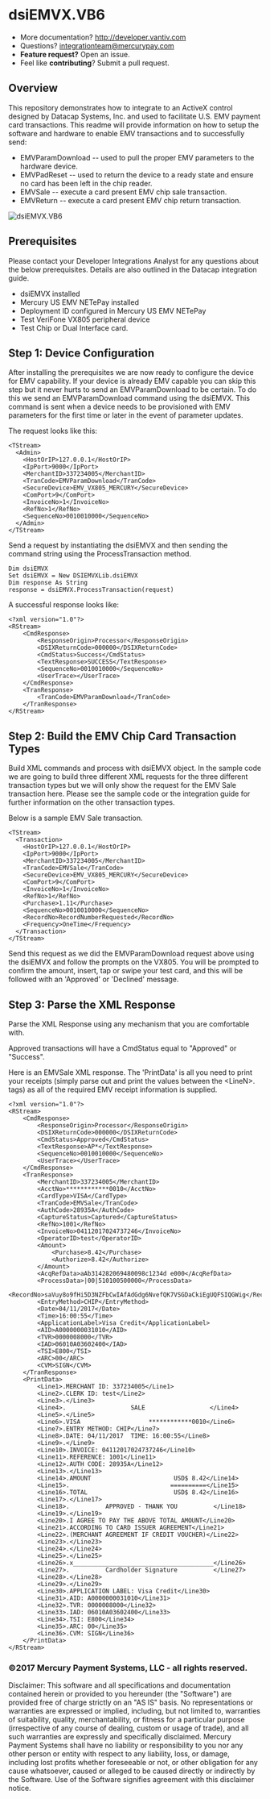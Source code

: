 # dsiEMVX.VB6

* More documentation?  http://developer.vantiv.com
* Questions?  integrationteam@mercurypay.com
* **Feature request?** Open an issue.
* Feel like **contributing**?  Submit a pull request.

## Overview

This repository demonstrates how to integrate to an ActiveX control designed by Datacap Systems, Inc. and used to facilitate U.S. EMV payment card transactions.    This readme will provide information on how to setup the software and hardware to enable EMV transactions and to successfully send:

* EMVParamDownload -- used to pull the proper EMV parameters to the hardware device.
* EMVPadReset -- used to return the device to a ready state and ensure no card has been left in the chip reader.
* EMVSale -- execute a card present EMV chip sale transaction.
* EMVReturn -- execute a card present EMV chip return transaction. 

![dsiEMVX.VB6](https://github.com/mercurypay/dsiEMVX.VB6/blob/master/screenshot.PNG)

## Prerequisites

Please contact your Developer Integrations Analyst for any questions about the below prerequisites.  Details are also outlined in the Datacap integration guide.

* dsiEMVX installed
* Mercury US EMV NETePay installed
* Deployment ID configured in Mercury US EMV NETePay
* Test VeriFone VX805 peripheral device
* Test Chip or Dual Interface card.


## Step 1: Device Configuration

After installing the prerequisites we are now ready to configure the device for EMV capability.  If your device is already EMV capable you can skip this step but it never hurts to send an EMVParamDownload to be certain.  To do this we send an EMVParamDownload command using the dsiEMVX.  This command is sent when a device needs to be provisioned with EMV parameters for the first time or later in the event of parameter updates.

The request looks like this:

```
<TStream>
  <Admin>
    <HostOrIP>127.0.0.1</HostOrIP>
    <IpPort>9000</IpPort>
    <MerchantID>337234005</MerchantID>
    <TranCode>EMVParamDownload</TranCode>
    <SecureDevice>EMV_VX805_MERCURY</SecureDevice>
    <ComPort>9</ComPort>
    <InvoiceNo>1</InvoiceNo>
    <RefNo>1</RefNo>
    <SequenceNo>0010010000</SequenceNo>
  </Admin>
</TStream>
```

Send a request by instantiating the dsiEMVX and then sending the command string using the ProcessTransaction method.

```
Dim dsiEMVX
Set dsiEMVX = New DSIEMVXLib.dsiEMVX
Dim response As String
response = dsiEMVX.ProcessTransaction(request)
```

A successful response looks like:

```
<?xml version="1.0"?>
<RStream>
	<CmdResponse>
		<ResponseOrigin>Processor</ResponseOrigin>
		<DSIXReturnCode>000000</DSIXReturnCode>
		<CmdStatus>Success</CmdStatus>
		<TextResponse>SUCCESS</TextResponse>
		<SequenceNo>0010010000</SequenceNo>
		<UserTrace></UserTrace>
	</CmdResponse>
	<TranResponse>
		<TranCode>EMVParamDownload</TranCode>
	</TranResponse>
</RStream>
```

## Step 2: Build the EMV Chip Card Transaction Types

Build XML commands and process with dsiEMVX object.  In the sample code we are going to build three different XML requests for the three different transaction types but we will only show the request for the EMV Sale transaction here.  Please see the sample code or the integration guide for further information on the other transaction types.

Below is a sample EMV Sale transaction.

```
<TStream>
  <Transaction>
    <HostOrIP>127.0.0.1</HostOrIP>
    <IpPort>9000</IpPort>
    <MerchantID>337234005</MerchantID>
    <TranCode>EMVSale</TranCode>
    <SecureDevice>EMV_VX805_MERCURY</SecureDevice>
    <ComPort>9</ComPort>
    <InvoiceNo>1</InvoiceNo>
    <RefNo>1</RefNo>
    <Purchase>1.11</Purchase>
    <SequenceNo>0010010000</SequenceNo>
    <RecordNo>RecordNumberRequested</RecordNo>
    <Frequency>OneTime</Frequency>    
  </Transaction>
</TStream>
```

Send this request as we did the EMVParamDownload request above using the dsiEMVX and follow the prompts on the VX805.  You will be prompted to confirm the amount, insert, tap or swipe your test card, and this will be followed with an 'Approved' or 'Declined' message.

## Step 3: Parse the XML Response

Parse the XML Response using any mechanism that you are comfortable with.

Approved transactions will have a CmdStatus equal to "Approved" or "Success".

Here is an EMVSale XML response.  The 'PrintData' is all you need to print your receipts (simply parse out and print the values between the &lt;LineN&gt;. tags) as all of the required EMV receipt information is supplied.

```
<?xml version="1.0"?>
<RStream>
	<CmdResponse>
		<ResponseOrigin>Processor</ResponseOrigin>
		<DSIXReturnCode>000000</DSIXReturnCode>
		<CmdStatus>Approved</CmdStatus>
		<TextResponse>AP*</TextResponse>
		<SequenceNo>0010010000</SequenceNo>
		<UserTrace></UserTrace>
	</CmdResponse>
	<TranResponse>
		<MerchantID>337234005</MerchantID>
		<AcctNo>************0010</AcctNo>
		<CardType>VISA</CardType>
		<TranCode>EMVSale</TranCode>
		<AuthCode>28935A</AuthCode>
		<CaptureStatus>Captured</CaptureStatus>
		<RefNo>1001</RefNo>
		<InvoiceNo>04112017024737246</InvoiceNo>
		<OperatorID>test</OperatorID>
		<Amount>
			<Purchase>8.42</Purchase>
			<Authorize>8.42</Authorize>
		</Amount>
		<AcqRefData>aAb314282069480098c1234d e000</AcqRefData>
		<ProcessData>|00|510100500000</ProcessData>
		<RecordNo>saVuy8o9fHi5D3NZFbCwIAfAdGdg6NvefQK7VSGDaCkiEgUQFSIQGWig</RecordNo>
		<EntryMethod>CHIP</EntryMethod>
		<Date>04/11/2017</Date>
		<Time>16:00:55</Time>
		<ApplicationLabel>Visa Credit</ApplicationLabel>
		<AID>A0000000031010</AID>
		<TVR>0000008000</TVR>
		<IAD>06010A03602400</IAD>
		<TSI>E800</TSI>
		<ARC>00</ARC>
		<CVM>SIGN</CVM>
	</TranResponse>
	<PrintData>
		<Line1>.MERCHANT ID: 337234005</Line1>
		<Line2>.CLERK ID: test</Line2>
		<Line3>.</Line3>
		<Line4>.                  SALE                  </Line4>
		<Line5>.</Line5>
		<Line6>.VISA                   ************0010</Line6>
		<Line7>.ENTRY METHOD: CHIP</Line7>
		<Line8>.DATE: 04/11/2017  TIME: 16:00:55</Line8>
		<Line9>.</Line9>
		<Line10>.INVOICE: 04112017024737246</Line10>
		<Line11>.REFERENCE: 1001</Line11>
		<Line12>.AUTH CODE: 28935A</Line12>
		<Line13>.</Line13>
		<Line14>.AMOUNT                       USD$ 8.42</Line14>
		<Line15>.                            ==========</Line15>
		<Line16>.TOTAL                        USD$ 8.42</Line16>
		<Line17>.</Line17>
		<Line18>.          APPROVED - THANK YOU          </Line18>
		<Line19>.</Line19>
		<Line20>.I AGREE TO PAY THE ABOVE TOTAL AMOUNT</Line20>
		<Line21>.ACCORDING TO CARD ISSUER AGREEMENT</Line21>
		<Line22>.(MERCHANT AGREEMENT IF CREDIT VOUCHER)</Line22>
		<Line23>.</Line23>
		<Line24>.</Line24>
		<Line25>.</Line25>
		<Line26>.x_______________________________________</Line26>
		<Line27>.          Cardholder Signature          </Line27>
		<Line28>.</Line28>
		<Line29>.</Line29>
		<Line30>.APPLICATION LABEL: Visa Credit</Line30>
		<Line31>.AID: A0000000031010</Line31>
		<Line32>.TVR: 0000008000</Line32>
		<Line33>.IAD: 06010A03602400</Line33>
		<Line34>.TSI: E800</Line34>
		<Line35>.ARC: 00</Line35>
		<Line36>.CVM: SIGN</Line36>
	</PrintData>
</RStream>

```

### ©2017 Mercury Payment Systems, LLC - all rights reserved.

Disclaimer:
This software and all specifications and documentation contained herein or provided to you hereunder (the "Software") are provided free of charge strictly on an "AS IS" basis. No representations or warranties are expressed or implied, including, but not limited to, warranties of suitability, quality, merchantability, or fitness for a particular purpose (irrespective of any course of dealing, custom or usage of trade), and all such warranties are expressly and specifically disclaimed. Mercury Payment Systems shall have no liability or responsibility to you nor any other person or entity with respect to any liability, loss, or damage, including lost profits whether foreseeable or not, or other obligation for any cause whatsoever, caused or alleged to be caused directly or indirectly by the Software. Use of the Software signifies agreement with this disclaimer notice.
